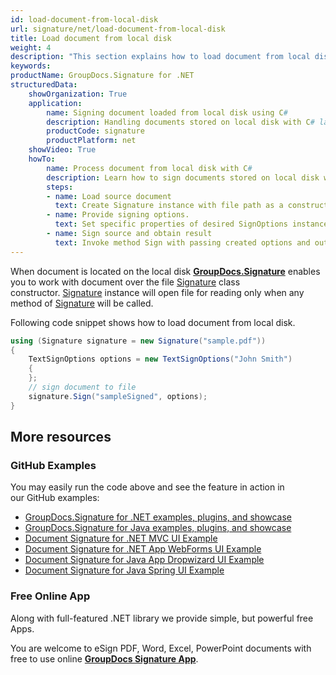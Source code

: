 ```yaml
---
id: load-document-from-local-disk
url: signature/net/load-document-from-local-disk
title: Load document from local disk
weight: 4
description: "This section explains how to load document from local disk with GroupDocs.Signature API."
keywords: 
productName: GroupDocs.Signature for .NET
structuredData:
    showOrganization: True
    application:    
        name: Signing document loaded from local disk using C#    
        description: Handling documents stored on local disk with C# language by GroupDocs.Signature for .NET APIs
        productCode: signature
        productPlatform: net 
    showVideo: True
    howTo:
        name: Process document from local disk with C# 
        description: Learn how to sign documents stored on local disk with C#
        steps:
        - name: Load source document
          text: Create Signature instance with file path as a constructor parameter. 
        - name: Provide signing options. 
          text: Set specific properties of desired SignOptions instance.
        - name: Sign source and obtain result 
          text: Invoke method Sign with passing created options and output file data. You can save signed file using file path or stream.
---
```

When document is located on the local disk [**GroupDocs.Signature**](https://products.groupdocs.com/signature/net) enables you to work with document over the file [Signature](https://apireference.groupdocs.com/net/signature/groupdocs.signature/signature) class constructor. [Signature](https://apireference.groupdocs.com/net/signature/groupdocs.signature/signature) instance will open file for reading only when any method of [Signature](https://apireference.groupdocs.com/net/signature/groupdocs.signature/signature) will be called.

Following code snippet shows how to load document from local disk.

```csharp
using (Signature signature = new Signature("sample.pdf"))
{
    TextSignOptions options = new TextSignOptions("John Smith")
    {
    };
    // sign document to file
    signature.Sign("sampleSigned", options);
}
```

## More resources

### GitHub Examples

You may easily run the code above and see the feature in action in our GitHub examples:

* [GroupDocs.Signature for .NET examples, plugins, and showcase](https://github.com/groupdocs-signature/GroupDocs.Signature-for-.NET)
* [GroupDocs.Signature for Java examples, plugins, and showcase](https://github.com/groupdocs-signature/GroupDocs.Signature-for-Java)
* [Document Signature for .NET MVC UI Example](https://github.com/groupdocs-signature/GroupDocs.Signature-for-.NET-MVC)
* [Document Signature for .NET App WebForms UI Example](https://github.com/groupdocs-signature/GroupDocs.Signature-for-.NET-WebForms)
* [Document Signature for Java App Dropwizard UI Example](https://github.com/groupdocs-signature/GroupDocs.Signature-for-Java-Dropwizard)
* [Document Signature for Java Spring UI Example](https://github.com/groupdocs-signature/GroupDocs.Signature-for-Java-Spring)

### Free Online App

Along with full-featured .NET library we provide simple, but powerful free Apps.

You are welcome to eSign PDF, Word, Excel, PowerPoint documents with free to use online **[GroupDocs Signature App](https://products.groupdocs.app/signature)**.